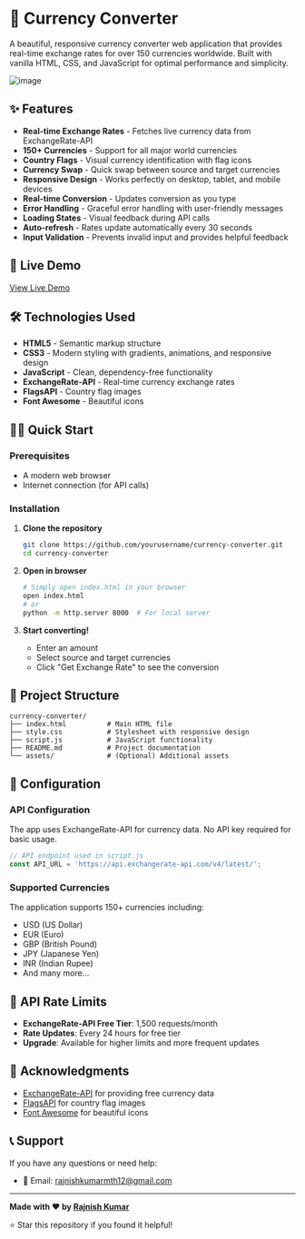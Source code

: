 # 💱 Currency Converter

A beautiful, responsive currency converter web application that provides real-time exchange rates for over 150 currencies worldwide. Built with vanilla HTML, CSS, and JavaScript for optimal performance and simplicity.

![image](https://github.com/user-attachments/assets/acb6ff51-dc70-4ded-b490-ed463115ef6e)

## ✨ Features

- **Real-time Exchange Rates** - Fetches live currency data from ExchangeRate-API
- **150+ Currencies** - Support for all major world currencies
- **Country Flags** - Visual currency identification with flag icons
- **Currency Swap** - Quick swap between source and target currencies
- **Responsive Design** - Works perfectly on desktop, tablet, and mobile devices
- **Real-time Conversion** - Updates conversion as you type
- **Error Handling** - Graceful error handling with user-friendly messages
- **Loading States** - Visual feedback during API calls
- **Auto-refresh** - Rates update automatically every 30 seconds
- **Input Validation** - Prevents invalid input and provides helpful feedback

## 🚀 Live Demo

[View Live Demo](https://exchangehub.netlify.app/)

## 🛠️ Technologies Used

- **HTML5** - Semantic markup structure
- **CSS3** - Modern styling with gradients, animations, and responsive design
- **JavaScript** - Clean, dependency-free functionality
- **ExchangeRate-API** - Real-time currency exchange rates
- **FlagsAPI** - Country flag images
- **Font Awesome** - Beautiful icons

## 🏃‍♂️ Quick Start

### Prerequisites

- A modern web browser
- Internet connection (for API calls)

### Installation

1. **Clone the repository**
   ```bash
   git clone https://github.com/yourusername/currency-converter.git
   cd currency-converter
   ```

2. **Open in browser**
   ```bash
   # Simply open index.html in your browser
   open index.html
   # or
   python -m http.server 8000  # For local server
   ```

3. **Start converting!**
   - Enter an amount
   - Select source and target currencies
   - Click "Get Exchange Rate" to see the conversion

## 📁 Project Structure

```
currency-converter/
├── index.html          # Main HTML file
├── style.css           # Stylesheet with responsive design
├── script.js           # JavaScript functionality
├── README.md           # Project documentation
└── assets/             # (Optional) Additional assets
```

## 🔧 Configuration

### API Configuration
The app uses ExchangeRate-API for currency data. No API key required for basic usage.

```javascript
// API endpoint used in script.js
const API_URL = 'https://api.exchangerate-api.com/v4/latest/';
```

### Supported Currencies
The application supports 150+ currencies including:
- USD (US Dollar)
- EUR (Euro)
- GBP (British Pound)
- JPY (Japanese Yen)
- INR (Indian Rupee)
- And many more...

## 🔄 API Rate Limits

- **ExchangeRate-API Free Tier**: 1,500 requests/month
- **Rate Updates**: Every 24 hours for free tier
- **Upgrade**: Available for higher limits and more frequent updates

## 🙏 Acknowledgments

- [ExchangeRate-API](https://exchangerate-api.com/) for providing free currency data
- [FlagsAPI](https://flagsapi.com/) for country flag images
- [Font Awesome](https://fontawesome.com/) for beautiful icons

## 📞 Support

If you have any questions or need help:

- 📧 Email: rajnishkumarmth12@gmail.com

---

**Made with ❤️ by [Rajnish Kumar](https://github.com/Rajnish60)**

⭐ Star this repository if you found it helpful!

